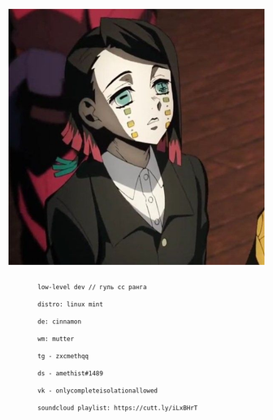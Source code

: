 <p align="center">
  <img src="https://github.com/meth1337/meth1337/blob/main/enmu.jpg" />
</p>

<code>
        low-level dev // гуль сс ранга <br >
        distro: linux mint<br> 
        de: cinnamon<br>
        wm: mutter<br>
        tg - zxcmethqq <br>
        ds - amethist#1489 <br>
        vk - onlycompleteisolationallowed <br>
        soundcloud playlist: https://cutt.ly/iLxBHrT
</code>
